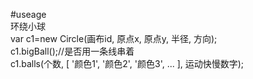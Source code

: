 #useage  
环绕小球  
  var c1=new Circle(画布id, 原点x, 原点y, 半径, 方向);  
  c1.bigBall();//是否用一条线串着  
  c1.balls(个数, [ '颜色1', '颜色2', '颜色3', ... ], 运动快慢数字);
